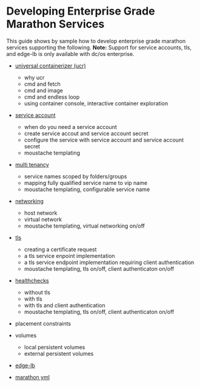 # Developing Enterprise Grade Marathon Services

This guide shows by sample how to develop enterprise grade marathon services supporting the following. 
**Note:** Support for service accounts, tls, and edge-lb is only available with dc/os enterprise.

- [universal containerizer (ucr)](ucr.md)
    - why ucr
    - cmd and fetch
    - cmd and image
    - cmd and endless loop
    - using container console, interactive container exploration


- [service account](service-account.md)
    - when do you need a service account
    - create service accout and service account secret
    - configure the service with service account and service account secret
    - moustache templating


- [multi tenancy](multi-tenancy.md)
    - service names scoped by folders/groups
    - mapping fully qualified service name to vip name
    - moustache templating, configurable service name
 
 
- [networking](networking.md)
    - host network
    - virtual network
    - moustache templating, virtual networking on/off


- [tls](tls.md)
    - creating a certificate request
    - a tls service enpoint implementation
    - a tls service endpoint implementation requiring client authentication
    - moustache templating, tls on/off, client authenticaton on/off


- [healthchecks](healthchecks.md)
    - without tls
    - with tls
    - with tls and client authentication
    - moustache templating, tls on/off, client authenticaton on/off


- placement constraints


- volumes
    - local persistent volumes
    - external persistent volumes
    

- [edge-lb](edge-lb.md)

- [marathon yml](marathon-yml.md)
